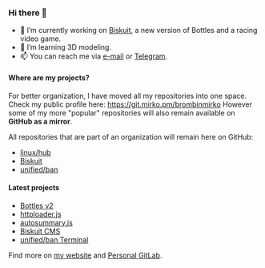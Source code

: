 ### Hi there 👋

- 🔭 I’m currently working on [Biskuit](https://github.com/biskuitorg/biskuit), a new version of Bottles and a racing video game.
- 🌱 I’m learning 3D modeling.
- 📫 You can reach me via [e-mail](mailto:send@mirko.pm) or [Telegram](https://t.me/brombinmirko).

#### Where are my projects?
For better organization, I have moved all my repositories into one space.
Check my public profile here: https://git.mirko.pm/brombinmirko
However some of my more "popular" repositories will also remain available on **GitHub as a mirror**.

All repositories that are part of an organization will remain here on GitHub:
- [linux/hub](https://github.com/linuxhubit)
- [Biskuit](https://github.com/biskuitorg)
- [unified/ban](https://github.com/unified-ban)

#### Latest projects
- [Bottles v2](https://github.com/mirkobrombin/Bottles/tree/develop)
- [httploader.js](https://git.mirko.pm/brombinmirko/httploader-js)
- [autosummary.js](https://git.mirko.pm/brombinmirko/autosummary-js)
- [Biskuit CMS](https://github.com/biskuitorg/biskuit)
- [unified/ban Terminal](https://github.com/unified-ban/Terminal)


Find more on [my website](https://mirko.pm/projects) and [Personal GitLab](https://git.mirko.pm).
